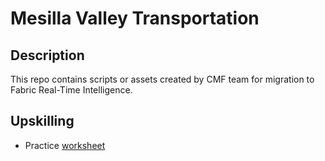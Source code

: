 # Mesilla Valley Transportation

## Description
This repo contains scripts or assets created by CMF team for migration to Fabric Real-Time Intelligence.

## Upskilling
- Practice [worksheet](worksheet.md)
